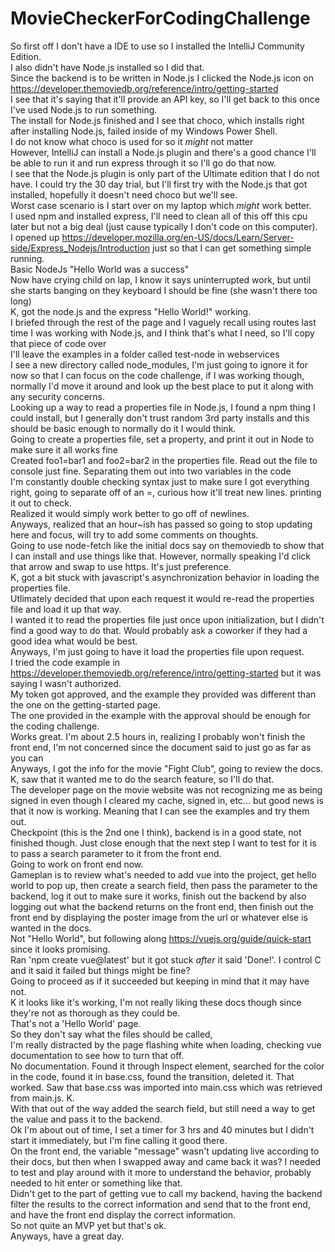 # MovieCheckerForCodingChallenge

So first off I don't have a IDE to use so I installed the IntelliJ Community Edition.<br/>
I also didn't have Node.js installed so I did that.<br/>
Since the backend is to be written in Node.js I clicked the Node.js icon on https://developer.themoviedb.org/reference/intro/getting-started<br/>
I see that it's saying that it'll provide an API key, so I'll get back to this once I've used Node.js to run something.<br/>
The install for Node.js finished and I see that choco, which installs right after installing Node.js, failed inside of my Windows Power Shell.<br/>
I do not know what choco is used for so it *might* not matter<br/>
However, IntelliJ can install a Node.js plugin and there's a good chance I'll be able to run it and run express through it so I'll go do that now.<br/>
I see that the Node.js plugin is only part of the Ultimate edition that I do not have. I could try the 30 day trial, but I'll first try with the Node.js that got installed, hopefully it doesn't need choco but we'll see.<br/>
Worst case scenario is I start over on my laptop which *might* work better.<br/>
I used npm and installed express, I'll need to clean all of this off this cpu later but not a big deal (just cause typically I don't code on this computer).<br/>
I opened up https://developer.mozilla.org/en-US/docs/Learn/Server-side/Express_Nodejs/Introduction just so that I can get something simple running.<br/>
Basic NodeJs "Hello World was a success"<br/>
Now have crying child on lap, I know it says uninterrupted work, but until she starts banging on they keyboard I should be fine (she wasn't there too long)<br/>
K, got the node.js and the express "Hello World!" working.<br/>
I briefed through the rest of the page and I vaguely recall using routes last time I was working with Node.js, and I think that's what I need, so I'll copy that piece of code over<br/>
I'll leave the examples in a folder called test-node in webservices<br/>
I see a new directory called node_modules, I'm just going to ignore it for now so that I can focus on the code challenge, if I was working though, normally I'd move it around and look up the best place to put it along with any security concerns.<br/>
Looking up a way to read a properties file in Node.js, I found a npm thing I could install, but I generally don't trust random 3rd party installs and this should be basic enough to normally do it I would think.<br/>
Going to create a properties file, set a property, and print it out in Node to make sure it all works fine<br/>
Created foo1=bar1 and foo2=bar2 in the properties file. Read out the file to console just fine. Separating them out into two variables in the code<br/>
I'm constantly double checking syntax just to make sure I got everything right, going to separate off of an =, curious how it'll treat new lines. printing it out to check.<br/>
Realized it would simply work better to go off of newlines.<br/>
Anyways, realized that an hour~ish has passed so going to stop updating here and focus, will try to add some comments on thoughts.<br/>
Going to use node-fetch like the initial docs say on themoviedb to show that I can install and use things like that. However, normally speaking I'd click that arrow and swap to use https. It's just preference.<br/>
K, got a bit stuck with javascript's asynchronization behavior in loading the properties file.<br/>
Utlimately decided that upon each request it would re-read the properties file and load it up that way.<br/>
I wanted it to read the properties file just once upon initialization, but I didn't find a good way to do that. Would probably ask a coworker if they had a good idea what would be best.<br/>
Anyways, I'm just going to have it load the properties file upon request.<br/>
I tried the code example in https://developer.themoviedb.org/reference/intro/getting-started but it was saying I wasn't authorized.<br/>
My token got approved, and the example they provided was different than the one on the getting-started page.<br/>
The one provided in the example with the approval should be enough for the coding challenge.<br/>
Works great. I'm about 2.5 hours in, realizing I probably won't finish the front end, I'm not concerned since the document said to just go as far as you can<br/>
Anyways, I got the info for the movie "Fight Club", going to review the docs.<br/>
K, saw that it wanted me to do the search feature, so I'll do that.<br/>
The developer page on the movie website was not recognizing me as being signed in even though I cleared my cache, signed in, etc... but good news is that it now is working. Meaning that I can see the examples and try them out.<br/>
Checkpoint (this is the 2nd one I think), backend is in a good state, not finished though. Just close enough that the next step I want to test for it is to pass a search parameter to it from the front end.<br/>
Going to work on front end now.<br/>
Gameplan is to review what's needed to add vue into the project, get hello world to pop up, then create a search field, then pass the parameter to the backend, log it out to make sure it works, finish out the backend by also logging out what the backend returns on the front end, then finish out the front end by displaying the poster image from the url or whatever else is wanted in the docs.<br/>
Not "Hello World", but following along https://vuejs.org/guide/quick-start since it looks promising.<br/>
Ran 'npm create vue@latest' but it got stuck *after* it said 'Done!'. I control C and it said it failed but things might be fine?<br/>
Going to proceed as if it succeeded but keeping in mind that it may have not.<br/>
K it looks like it's working, I'm not really liking these docs though since they're not as thorough as they could be.<br/>
That's not a 'Hello World' page.<br/>
So they don't say what the files should be called,<br/>
I'm really distracted by the page flashing white when loading, checking vue documentation to see how to turn that off.<br/>
No documentation. Found it through Inspect element, searched for the color in the code, found it in base.css, found the transition, deleted it. That worked. Saw that base.css was imported into main.css which was retrieved from main.js. K.<br/>
With that out of the way added the search field, but still need a way to get the value and pass it to the backend.<br/>
Ok I'm about out of time, I set a timer for 3 hrs and 40 minutes but I didn't start it immediately, but I'm fine calling it good there.<br/>
On the front end, the variable "message" wasn't updating live according to their docs, but then when I swapped away and came back it was? I needed to test and play around with it more to understand the behavior, probably needed to hit enter or something like that.<br/>
Didn't get to the part of getting vue to call my backend, having the backend filter the results to the correct information and send that to the front end, and have the front end display the correct information.<br/>
So not quite an MVP yet but that's ok.<br/>
Anyways, have a great day.<br/>

